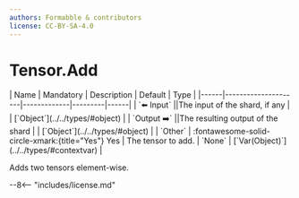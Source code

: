 ```yaml
---
authors: Formabble & contributors
license: CC-BY-SA-4.0
---
```



# Tensor.Add

<div class="sh-parameters" markdown="1">
| Name | Mandatory | Description | Default | Type |
|------|---------------------|-------------|---------|------|
| `⬅️ Input` ||The input of the shard, if any | | [`Object`](../../types/#object) |
| `Output ➡️` ||The resulting output of the shard | | [`Object`](../../types/#object) |
| `Other` | :fontawesome-solid-circle-xmark:{title="Yes"} Yes  | The tensor to add. | `None` | [`Var(Object)`](../../types/#contextvar) |

</div>

Adds two tensors element-wise.

--8<-- "includes/license.md"

